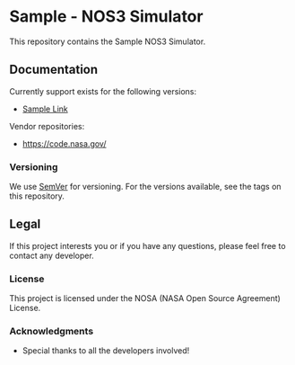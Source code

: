 # Sample - NOS3 Simulator

This repository contains the Sample NOS3 Simulator.

## Documentation
Currently support exists for the following versions:
* [Sample Link](https://cfs.gsfc.nasa.gov/)

Vendor repositories: 
* https://code.nasa.gov/

### Versioning
We use [SemVer](http://semver.org/) for versioning. For the versions available, see the tags on this repository.

## Legal 
If this project interests you or if you have any questions, please feel free to contact any developer.

### License
This project is licensed under the NOSA (NASA Open Source Agreement) License. 

### Acknowledgments
* Special thanks to all the developers involved!
